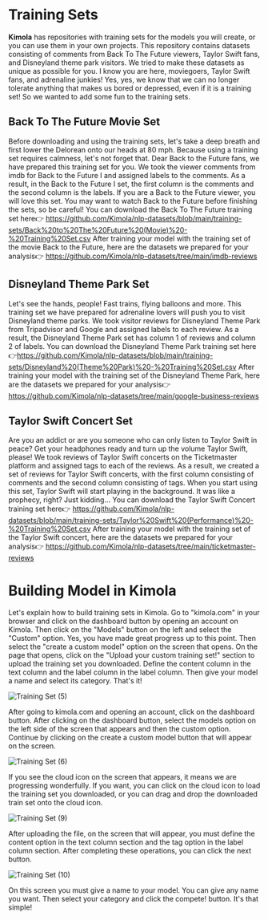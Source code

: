 # Training Sets
**Kimola** has repositories with training sets for the models you will create, or you can use them in your own projects. This repository contains datasets consisting of comments from Back To The Future viewers, Taylor Swift fans, and Disneyland theme park visitors. We tried to make these datasets as unique as possible for you. I know you are here, moviegoers, Taylor Swift fans, and adrenaline junkies! Yes, yes, we know that we can no longer tolerate anything that makes us bored or depressed, even if it is a training set! So we wanted to add some fun to the training sets.
## Back To The Future Movie Set
Before downloading and using the training sets, let's take a deep breath and first lower the Delorean onto our heads at 80 mph. Because using a training set requires calmness, let's not forget that. Dear Back to the Future fans, we have prepared this training set for you. We took the viewer comments from imdb for Back to the Future I and assigned labels to the comments. As a result, in the Back to the Future I set, the first column is the comments and the second column is the labels. If you are a Back to the Future viewer, you will love this set. You may want to watch Back to the Future before finishing the sets, so be careful!
You can download the Back To The Future training set here👉 https://github.com/Kimola/nlp-datasets/blob/main/training-sets/Back%20to%20The%20Future%20(Movie)%20-%20Training%20Set.csv
After training your model with the training set of the movie Back to the Future, here are the datasets we prepared for your analysis👉 https://github.com/Kimola/nlp-datasets/tree/main/imdb-reviews
## Disneyland Theme Park Set
Let's see the hands, people! Fast trains, flying balloons and more. This training set we have prepared for adrenaline lovers will push you to visit Disneyland theme parks. We took visitor reviews for Disneyland Theme Park from Tripadvisor and Google and assigned labels to each review. As a result, the Disneyland Theme Park set has column 1 of reviews and column 2 of labels.
You can download the Disneyland Theme Park training set here👉https://github.com/Kimola/nlp-datasets/blob/main/training-sets/Disneyland%20(Theme%20Park)%20-%20Training%20Set.csv
After training your model with the training set of the Disneyland Theme Park, here are the datasets we prepared for your analysis👉https://github.com/Kimola/nlp-datasets/tree/main/google-business-reviews
## Taylor Swift Concert Set
Are you an addict or are you someone who can only listen to Taylor Swift in peace? Get your headphones ready and turn up the volume Taylor Swift, please! We took reviews of Taylor Swift concerts on the Ticketmaster platform and assigned tags to each of the reviews. As a result, we created a set of reviews for Taylor Swift concerts, with the first column consisting of comments and the second column consisting of tags. When you start using this set, Taylor Swift will start playing in the background. It was like a prophecy, right? Just kidding...
You can download the Taylor Swift Concert training set here👉 https://github.com/Kimola/nlp-datasets/blob/main/training-sets/Taylor%20Swift%20(Performance)%20-%20Training%20Set.csv
After training your model with the training set of the Taylor Swift concert, here are the datasets we prepared for your analysis👉 https://github.com/Kimola/nlp-datasets/tree/main/ticketmaster-reviews
# Building Model in Kimola
Let's explain how to build training sets in Kimola.
Go to "kimola.com" in your browser and click on the dashboard button by opening an account on Kimola. Then click on the "Models" button on the left and select the "Custom" option. Yes, you have made great progress up to this point. Then select the "create a custom model" option on the screen that opens. On the page that opens, click on the "Upload your custom training set!" section to upload the training set you downloaded. Define the content column in the text column and the label column in the label column. Then give your model a name and select its category. That's it!

![Training Set (5)](https://github.com/user-attachments/assets/368ff943-cb39-492d-b5fe-286077004e16)

After going to kimola.com and opening an account, click on the dashboard button. After clicking on the dashboard button, select the models option on the left side of the screen that appears and then the custom option. Continue by clicking on the create a custom model button that will appear on the screen.

![Training Set (6)](https://github.com/user-attachments/assets/4a7b9863-b84c-4afc-b3b9-84877ad3bcad)

If you see the cloud icon on the screen that appears, it means we are progressing wonderfully. If you want, you can click on the cloud icon to load the training set you downloaded, or you can drag and drop the downloaded train set onto the cloud icon.

![Training Set (9)](https://github.com/user-attachments/assets/6ef9f124-713d-499a-aeee-5e93d017719b)

After uploading the file, on the screen that will appear, you must define the content option in the text column section and the tag option in the label column section. After completing these operations, you can click the next button.

![Training Set (10)](https://github.com/user-attachments/assets/01697734-ae82-4cec-b310-f69d66d2a720)

On this screen you must give a name to your model. You can give any name you want. Then select your category and click the compete! button. It's that simple!
